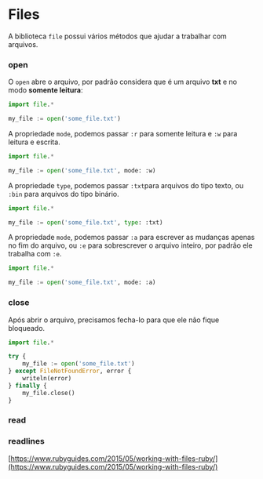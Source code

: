 # Files

A biblioteca `file` possui vários métodos que ajudar a trabalhar com arquivos.

### open

O `open` abre o arquivo, por padrão considera que é um arquivo **txt** e no modo **somente leitura**:

```python
import file.*

my_file := open('some_file.txt')
```

A propriedade `mode`, podemos passar `:r` para somente leitura e `:w` para leitura e escrita.

```python
import file.*

my_file := open('some_file.txt', mode: :w)
```

A propriedade `type`, podemos passar `:txt`para arquivos do tipo texto, ou `:bin` para arquivos do tipo binário.

```python
import file.*

my_file := open('some_file.txt', type: :txt)
```

A propriedade `mode`, podemos passar `:a` para escrever as mudanças apenas no fim do arquivo, ou `:e` para sobrescrever o arquivo inteiro, por padrão ele trabalha com `:e`.

```python
import file.*

my_file := open('some_file.txt', mode: :a)
```

### close

Após abrir o arquivo, precisamos fecha-lo para que ele não fique bloqueado.

```python
import file.*

try {
    my_file := open('some_file.txt')
} except FileNotFoundError, error {
    writeln(error)
} finally {
    my_file.close()
}
```

### read

### readlines

[https://www.rubyguides.com/2015/05/working-with-files-ruby/](https://www.rubyguides.com/2015/05/working-with-files-ruby/)

